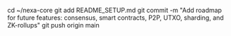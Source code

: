 cd ~/nexa-core
git add README_SETUP.md
git commit -m "Add roadmap for future features: consensus, smart contracts, P2P, UTXO, sharding, and ZK-rollups"
git push origin main
